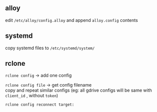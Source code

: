 ## alloy

edit ``/etc/alloy/config.alloy`` and append ``alloy.config`` contents

## systemd

copy systemd files to ``/etc/systemd/system/``

## rclone

``rclone config`` -> add one config

``rclone config file`` -> get config filename  
copy and repeat similar configs (eg: all gdrive configs will be same with ``client_id`` , without ``token``)

``rclone config reconnect target:``
